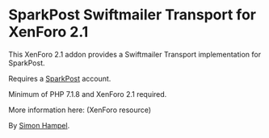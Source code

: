 SparkPost Swiftmailer Transport for XenForo 2.1
===============================================

This XenForo 2.1 addon provides a Swiftmailer Transport implementation for SparkPost.

Requires a [SparkPost](https://sparkpost.com/) account.

Minimum of PHP 7.1.8 and XenForo 2.1 required.

More information here: (XenForo resource)

By [Simon Hampel](https://twitter.com/SimonHampel).
